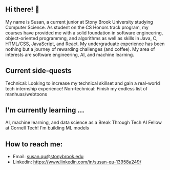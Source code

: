 ## Hi there! 👋 
My name is Susan, a current junior at Stony Brook University studying Computer Science. As student on the CS Honors track program, my courses have provided me with a solid foundation in software engineering, object-oriented programmng, and algorithms as well as skills in Java, C, HTML/CSS, JavaScript, and React. My undergraduate experience has been nothing but a journey of rewarding challenges (and coffee). My area of interests are software engineering, AI, and machine learning. 

## Current side-quests
Technical: Looking to increase my technical skillset and gain a real-world tech internship experience! 
Non-technical: Finish my endless list of manhuas/webtoons 


## I'm currently learning ...
AI, machine learning, and data science as a Break Through Tech AI Fellow at Cornell Tech! I'm building ML models


## How to reach me:
* Email: susan.qu@stonybrook.edu
* Linkedin: https://www.linkedin.com/in/susan-qu-13958a249/
